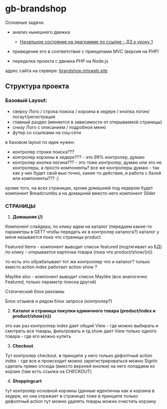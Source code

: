 # gb-brandshop

Основные задачи:

- анализ нынешнего движка
  - [Начальное состояние на диаграмме по ссылке - ДЗ к уроку 1](https://www.draw.io/?lightbox=1&highlight=0000ff&edit=_blank&layers=1&nav=1&title=Untitled%20Diagram.xml#R5Z1vk5soHMdfTWZ6D%2BoICOrDbq69u5m7uU73%2Fj60kSbOujFj3Gb3Xv1hlESBkN0EgW07005EFPzyEb78IOkMze8ff6qzzeq3KqflDIb54wz9OIMwJoj92yY8dQkRSLuEZV3kXRI4JtwW%2F9E%2BMexTH4qcbkcZm6oqm2IzTlxU6zVdNKO0rK6r3Tjbl6ocl7rJllRKuF1kpZz6d5E3qy41gfEx%2FWdaLFe8ZED65%2FucLe6WdfWw7subQfRl%2F6c7fZ%2Fxe%2FUPul1lebUbJKH3MzSvq6rpPt0%2FzmnZSstl6677cOLsod41XTfPuQB2F3zNygfKa7yvV%2FPEtdg%2FDW3zhzN0s1sVDb3dZIv27I41PktbNfclOwLsY387Wjf08WSVwOFBGT%2B0uqdN%2FcSy8AtIrw1npz%2FcHRviIN9q0Ago7ROzvvGXh1sfBWAfeg3UeiBJj3m1buqqLGm9nUFSssJuPtfs07I5PO5ALPbYzViRLbv6js6rsqpZyrpas5w3X4qyFJKysliu2eGCyURZ%2Bk0rYsGQfNefuC%2FyvC1G2QTjRjLQCigUW0FuhljRCtBAI0T%2BQYkjh1BiSY99h%2Ftd8UgSdzwS%2F3hEQJCDPBPIg27XCBJLgvxV0N13xWOExw2Q8KHDAo%2BJJP9Ntr2jTW%2FDXHeVKR4poyATqMg0oQx%2FKwbS%2FF7ntPZTGaDow6aTBkjSfKwr9qJRP8WBiU1xZB98u6o2m2K9nGe1py%2BWyoRMp5DCGa%2Fo4q568FUdYFMd2bL%2Bwp7%2B0U9pALIpjexeP9FlsW187ZWRVXBkb8nGcjovs%2B3WU3lim%2FLITrOzOsdZuXOBoGDFrfod2QqyQT1%2FWAwEelu0PdGbrCx%2FcK4VSMdaAZVYZCqxUkmsvTn0mCWrDpHfQ3aIHitk1SZC2UMPbaLPMtn0ilB209wr%2BiyRzXFfEWjeG0aP9bHqGhUxYO4aPZbIqnVUhIUP1tFnjWz6R0XotvOPbbzSuTSIjK11FJMAxSmjCEVRAmNMLColO8m9OfJSKAzGQtnUSTaRvUnyUimSpq6UQrKdHJolP%2BXC7uSSvSU3TX5KBd1JJfvLvXnqdArfsr%2B3f7z79Md1mg3XoGYQ5ZgmeSQtWLEzCfyMCJmop4uc9XRItqjcgnkJZOwQSNmttlbs1%2BzJ17c3TtyJJXsyOWa1XVW7N9WaehiyUgUcpgpZITn%2B2Wu1Dw77FNrDsaCTzdAeOhkH7XTyBydJJqs4Kc1rK1PbSflEE4qEcdCmTJHsXIcy%2BQOTqBJRhYsnU0l2YZIgdJ2%2Fa7fjsqNFG5coFmMN6GPR%2FNPL1X7%2Bt%2F0c4PaIDQVPh1PtwfHctmHzB%2Fm%2B%2B%2BQPRTkWmObSVl9BXlbj6qFe8Fx9l8tutqRcLqJuhoHMWKEyT6tpmTXF13E1VNL3JXysClbBQysLPQbCeHyHrvb9Rcf2k%2B4jbmEUtyZ2TyzdhwmdPQ2ybdoM29PVFeI9caitlLiPLYkFBrvij0Qe5H8epLKJ%2FSYgTRWQJi4hZV1KcIhbJYTfgEOQBinBGMQwAq3tvAxgFOOgu3tIEnY%2FIvBMgmMJrC7Ca2IIbyiM30DPt5AdQ8N8P2Ov9Cvkmy%2BPDPnuZv3O%2BEY6vhMzfCc6vnFohW8k8B3p%2BRay477SxviWFzmex%2FcJPFXYByEYkA%2BCMIn644%2B0Llhl2%2B3Gx1egvybE43ciTQBPEC%2B77B1Aij4eOO3jgdjYSRRc6EVAJE6D4CQ0C8WQEGqrJdVqBP%2F1ND%2FjmwTX0vyiTvxCMvlX8obuw2nvjDAJ5P6XNzoAwb4%2F7c8nlyELwzAYLs4JpQA2BvCOe19QNAnQwtcOyJnuWcgufB3weqDl%2BNSrBDpUAH1i6m0JaKIDGpoBGuiBTq0ALXzbk%2FTfpD1VaSE719sY0HIg8TUCDVXzw9Ap0LEOaGQGaKgFGoZWgBbCNXGoB1rIDlPDQMsh39cINFJMCLs9Ys6ATnRAR2aARnqggRWghW%2Fexmcsh5AdGbYcWN4n8efW612BNncoY6hUx8%2BvklgVRg4Et8J4uTjfRjJd7QPE32ZAESumrB0SfgbMAbAQMcdIiChOMnwI%2BydS%2Fegh5Mah2Xg5flk8sf%2FtgTzbrvb9AVCDDk6DDow5oMg3grEUi7gwGEiE35o5jBOmYyfi0uS54AkUH%2FBMfuH%2B2PDkFL8sfOgUXme2HKZBfLLHQwkYOeZLl9L1pSSJlYUafIi%2BH6w21NeaiFfAc1dIZQA0uuJ6pl8WQfwumY6BbhRvmR66xfhCr6AvhTE9PMnnGaZjJ5E4eQSBXOrJJ5Ci3eOrQay%2FXFz9QbrLryd%2F%2BlCj5jUwFplR7ZdyukoZCc2YGnHSkWBMI%2B1dT7wOl1AyffzOBiXK%2BRd0ahSi6TcskTAKBtP4hLygDHMI8SWTV46Qas8bcLumEWENQqzfiUwglGoQ0pdhECE56PoaEVJtKwNuVxGIrhcyM3QRqOuF9GUYRAhOjlAYpCkZb%2BUCRNy2lSq3bZ3a7GVmKxf%2FmZ7RdsbY39EP4DAYAgMvXL%2FSj3%2FnSjHI3qW7wD3rvqCi%2B3IaAkRYixExhBHQYnSmFIMYXbo24hlGCi8O3Hpx7SgIYkMYacfBc6UYxGj6Pc1WMFJsmgNuY7%2FaQY1Npaef050pxCBE028ltgKRYlWr%2B8VQP4c0SMxApB3RzhRyMUTs8Pg%2Fi3TZj%2F97C3r%2FPw%3D%3D)

- приведение его в соответствие с принципами MVC (версия на PHP)
- переделка проекта с движка PHP на Node.js

адрес сайта на сервере: [brandshop.mtxweb.site](http://brandshop.mtxweb.site)

## Структура проекта

### Базовый Layout:
- сверху Лого / строка поиска / корзина в хедере / кнопка логин/логаут/регистрация
- главный раздел (меняется в зависимости от открываемой страницы)
- снизу Лого с описанием / подробное меню
- футер со ссылками на соц-сети

в базовом layout по идее нужен:
- контролер строки поиска???
- контролер корзины в хедере??? - это 99% контролер, думаю
- контролер кнопки логина??? - это тоже контролер, думаю
или это не контролеры, а просто компоненты?
все же контролеры думаю - так как у них будет свой вью точно, какие-то действия, и работа с базой
или компоненты??? :)

кроме того, на всех страницах, кроме домашней под хедером будет компонент Breadcrumbs
а на домашней вместо него компонент Slider

### СТРАНИЦЫ

1. **Домашняя (/)**

Компонент слайдера, по клику идем на каталог (передаем какие-то параметры в GET? чтобы передать их в контролер каталога?)
каталог у меня называется пока что страницы product

Featured Items - компонент выводит список featured (подтягивает из БД)
по клику - открывается карточка товара (пока что product/show/{n})

то-есть это обрабатывает тот же контроллер что и каталог? только вместо action index работает action show ?

Maylike also - компонент выводит список Maylike (все аналогично Featured, только параметр поиска другой)

Статический блок рекламы

Блок отзывов и рядом блок запроса (контролер?)

2. **Каталог и страница покупки единичного товара (product/index и product/show{n})**

это как раз контроллер
index дает общий View - где можно выбирать и смотреть все товары, фильтровать и тд
show дает View только одного товара - где его можно купить

3. **Checkout**

Тут контролер checkout. в принципе у него только дефолтный action
index - где все и происходит
можно зарегистрироваться
можно SignIn сделать прямо отсюда (вместо верхней кнопки)
на него попадаем из корзин (там есть ссылка на CHECKOUT)

4. **Shoppingcart**

тут контролер основной корзины (данные идентичны как и корзина в хедере, но она отражает в странице)
тоже в принципе только дефолтный action
тут можно удалять товары
можно очистить корзину
